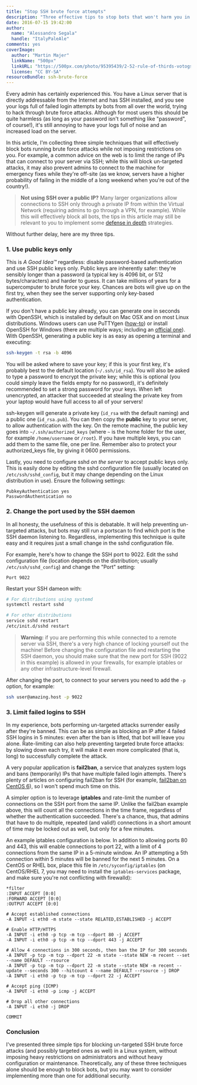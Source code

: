 ```yaml
---
title: "Stop SSH brute force attempts"
description: "Three effective tips to stop bots that won't harm you in the process"
date: 2016-07-15 19:42:00
author:
  name: "Alessandro Segala"
  handle: "ItalyPaleAle"
comments: yes
coverImage:
  author: "Martin Majer"
  linkName: "500px"
  linkURL: "https://500px.com/photo/95395439/2-52-rule-of-thirds-votogs52-by-martin-majer"
  license: "CC BY-SA"
resourceBundle: ssh-brute-force
---
```


Every admin has certainly experienced this. You have a Linux server that is directly addressable from the Internet and has SSH installed, and you see your logs full of failed login attempts by bots from all over the world, trying to hack through brute force attacks. Although for most users this should be quite harmless (as long as your password isn't something like "password", of course!), it's still annoying to have your logs full of noise and an increased load on the server.

In this article, I'm collecting three simple techniques that will effectively block bots running brute force attacks while not imposing restrictions on you. For example, a common advice on the web is to limit the range of IPs that can connect to your server via SSH; while this will block un-targeted attacks, it may also prevent admins to connect to the machine for emergency fixes while they're off-site (as we know, servers have a higher probability of failing in the middle of a long weekend when you're out of the country!). 

> **Not using SSH over a public IP?** Many larger organizations allow connections to SSH only through a private IP from within the Virtual Network (requiring admins to go through a VPN, for example). While this will effectively block all bots, the tips in this article may still be relevant to you to implement some [defense in depth](https://www.owasp.org/index.php/Defense_in_depth) strategies.

Without further delay, here are my three tips.

### 1. Use public keys only

This is *A Good Idea™* regardless: disable password-based authentication and use SSH public keys only. Public keys are inherently safer: they're sensibly longer than a password (a typical key is 4096 bit, or 512 bytes/characters) and harder to guess. It can take millions of years for a supercomputer to brute force your key. Chances are bots will give up on the first try, when they see the server supporting only key-based authentication.

If you don't have a public key already, you can generate one in seconds with OpenSSH, which is installed by default on Mac OSX and on most Linux distributions. Windows users can use PuTTYgen ([how-to](https://winscp.net/eng/docs/ui_puttygen)) or install OpenSSH for Windows (there are multiple ways; including an [official one](https://github.com/PowerShell/Win32-OpenSSH/wiki/Install-Win32-OpenSSH)). With OpenSSH, generating a public key is as easy as opening a terminal and executing:

````bash
ssh-keygen -t rsa -b 4096
````

You will be asked where to save your key; if this is your first key, it's probably best to the default location (`~/.ssh/id_rsa`). You will also be asked to type a password to encrypt the private key; while this is optional (you could simply leave the fields empty for no password), it's definitely recommended to set a strong password for your keys. When left unencrypted, an attacker that succeeded at stealing the private key from your laptop would have full access to all of your servers! 

ssh-keygen will generate a private key (`id_rsa` with the default naming) and a public one (`id_rsa.pub`). You can then copy the **public** key to your server, to allow authentication with the key. On the remote machine, the public key goes into `~/.ssh/authorized_keys` (where `~` is the home folder for the user, for example `/home/username` or `/root`). If you have multiple keys, you can add them to the same file, one per line. Remember also to protect your authorized_keys file, by giving it 0600 permissions.

Lastly, you need to configure sshd *on the server* to accept public keys only. This is easily done by editing the sshd configuration file (usually located on `/etc/ssh/sshd_config`, but it may change depending on the Linux distribution in use). Ensure the following settings:

````text
PubkeyAuthentication yes
PasswordAuthentication no
````

### 2. Change the port used by the SSH daemon

In all honesty, the usefulness of this is debatable. It will help preventing un-targeted attacks, but bots may still run a portscan to find which port is the SSH daemon listening to. Regardless, implementing this technique is quite easy and it requires just a small change in the sshd configuration file.

For example, here's how to change the SSH port to 9022. Edit the sshd configuration file (location depends on the distribution; usually `/etc/ssh/sshd_config`) and change the "Port" setting:

````text
Port 9022
````

Restart your SSH dameon with:

````bash
# For distributions using systemd
systemctl restart sshd

# For other distributions
service sshd restart
/etc/init.d/sshd restart
````

> **Warning:** if you are performing this while connected to a remote server via SSH, there's a very high chance of locking yourself out the machine! Before changing the configuration file and restarting the SSH daemon, you should make sure that the new port for SSH (9022 in this example) is allowed in your firewalls, for example iptables or any other infrastructure-level firewall. 

After changing the port, to connect to your servers you need to add the `-p` option, for example:

````bash
ssh user@amazing.host -p 9022
````

### 3. Limit failed logins to SSH

In my experience, bots performing un-targeted attacks surrender easily after they're banned. This can be as simple as blocking an IP after 4 failed SSH logins in 5 minutes: even after the ban is lifted, that bot will leave you alone. Rate-limiting can also help preventing targeted brute force attacks: by slowing down each try, it will make it even more complicated (that is, long) to successfully complete the attack.

A very popular application is **fail2ban**, a service that analyzes system logs and bans (temporarily) IPs that have multiple failed login attempts. There's plenty of articles on configuring fail2ban for SSH (for example, [fail2ban on CentOS 6](https://www.digitalocean.com/community/tutorials/how-to-protect-ssh-with-fail2ban-on-centos-6)), so I won't spend much time on this.

A simpler option is to leverage **iptables** and rate-limit the number of connections on the SSH port from the same IP. Unlike the fail2ban example above, this will count all the connections in the time frame, regardless of whether the authentication succeeded. There's a chance, thus, that admins that have to do multiple, repeated (and valid!) connections in a short amount of time may be locked out as well, but only for a few minutes.

An example iptables configuration is below. In addition to allowing ports 80 and 443, this will enable connections to port 22, with a limit of 4 connections from the same IP in a 5-minute window. An IP attempting a 5th connection within 5 minutes will be banned for the next 5 minutes. On a CentOS or RHEL box, place this file in `/etc/syconfig/iptables` (on CentOS/RHEL 7, you may need to install the `iptables-services` package, and make sure you're not conflicting with firewalld):

````text
*filter
:INPUT ACCEPT [0:0]
:FORWARD ACCEPT [0:0]
:OUTPUT ACCEPT [0:0]

# Accept established connections
-A INPUT -i eth0 -m state --state RELATED,ESTABLISHED -j ACCEPT

# Enable HTTP/HTTPS
-A INPUT -i eth0 -p tcp -m tcp --dport 80 -j ACCEPT 
-A INPUT -i eth0 -p tcp -m tcp --dport 443 -j ACCEPT 

# Allow 4 connections in 300 seconds, then ban the IP for 300 seconds
-A INPUT -p tcp -m tcp --dport 22 -m state --state NEW -m recent --set --name DEFAULT --rsource 
-A INPUT -p tcp -m tcp --dport 22 -m state --state NEW -m recent --update --seconds 300 --hitcount 4 --name DEFAULT --rsource -j DROP 
-A INPUT -i eth0 -p tcp -m tcp --dport 22 -j ACCEPT 

# Accept ping (ICMP)
-A INPUT -i eth0 -p icmp -j ACCEPT

# Drop all other connections
-A INPUT -i eth0 -j DROP

COMMIT
````

### Conclusion

I've presented three simple tips for blocking un-targeted SSH brute force attacks (and possibly targeted ones as well) in a Linux system, without imposing heavy restrictions on administrators and without heavy configuration or maintenance. Theoretically, any of these three techniques alone should be enough to block bots, but   you may want to consider implementing more than one for additional security.
